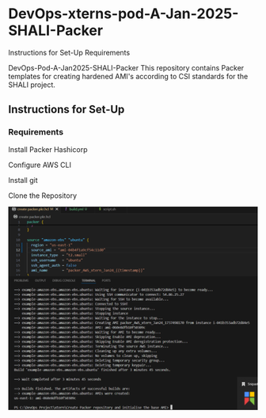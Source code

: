 # DevOps-xterns-pod-A-Jan-2025-SHALI-Packer

Instructions for Set-Up Requirements

DevOps-Pod-A-Jan2025-SHALI-Packer
This repository contains Packer templates for creating hardened AMI's according to CSI standards for the SHALI project.

## Instructions for Set-Up
### Requirements
Install Packer Hashicorp

Configure AWS CLI

Install git

Clone the Repository

![](img/build%20ami.png)

